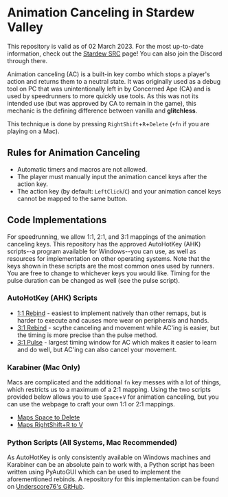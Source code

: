 # Animation Canceling in Stardew Valley
This repository is valid as of 02 March 2023. For the most up-to-date information, check out the [Stardew SRC](https://www.speedrun.com/stardew_valley) page! You can also join the Discord through there. 

Animation canceling (AC) is a built-in key combo which stops a player's action and returns them to a neutral state. It was originally used as a debug tool on PC that was unintentionally left in by Concerned Ape (CA) and is used by speedrunners to more quickly use tools. As this was not its intended use (but was approved by CA to remain in the game), this mechanic is the defining difference between vanilla and **glitchless**. 
 
This technique is done by pressing `RightShift`+`R`+`Delete` (`+fn` if you are playing on a Mac). 
 
## Rules for Animation Canceling
- Automatic timers and macros are not allowed. 
- The player must manually input the animation cancel keys after the action key. 
- The action key (by default: `LeftClick`/`C`) and your animation cancel keys cannot be mapped to the same button. 
 


## Code Implementations
For speedrunning, we allow 1:1, 2:1, and 3:1 mappings of the animation canceling keys. This repository has the approved AutoHotKey (AHK) scripts--a program available for Windows--you can use, as well as resources for implementation on other operating systems. Note that the keys shown in these scripts are the most common ones used by runners. You are free to change to whichever keys you would like. Timing for the pulse duration can be changed as well (see the pulse script).

### AutoHotKey (AHK) Scripts
- [1:1 Rebind](https://github.com/theValiantSun/stardew-AC-scripts/blob/main/1to1-StardewAC.ahk) - easiest to implement natively than other remaps, but is harder to execute and causes more wear on peripherals and hands. 
- [3:1 Rebind](https://github.com/theValiantSun/stardew-AC-scripts/blob/main/3to1-Rebind-StardewAC.ahk) - scythe canceling and movement while AC'ing is easier, but the timing is more precise than the pulse method.
- [3:1 Pulse](https://github.com/theValiantSun/stardew-AC-scripts/blob/main/3to1-Pulse-StardewAC) - largest timing window for AC which makes it easier to learn and do well, but AC'ing can also cancel your movement.

### Karabiner (Mac Only)
Macs are complicated and the additional `fn` key messes with a lot of things, which restricts us to a maximum of a 2:1 mapping. Using the two scripts provided below allows you to use `Space`+`V` for animation canceling, but you can use the webpage to craft your own 1:1 or 2:1 mappings. 
- [Maps Space to Delete](https://tinyurl.com/SDVAC-SpaceDelete)
- [Maps RightShift+R to V](https://tinyurl.com/SDVAC-VRShiftR)

### Python Scripts (All Systems, Mac Recommended) 
As AutoHotKey is only consistently available on Windows machines and Karabiner can be an absolute pain to work with, a Python script has been written using PyAutoGUI which can be used to implement the aforementioned rebinds. A repository for this implementation can be found on [Underscore76's GitHub](https://github.com/Underscore76/MacAnimationCancel). 
